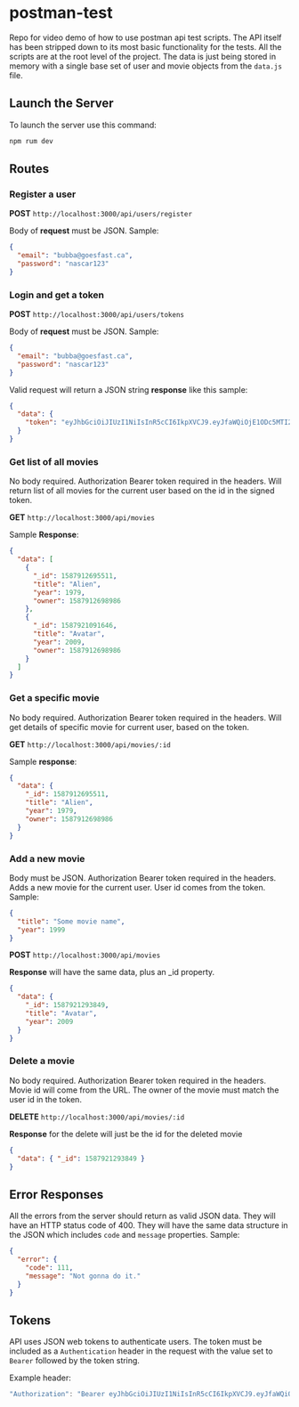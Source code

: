# postman-test

Repo for video demo of how to use postman api test scripts. The API itself has been stripped down to its most basic functionality for the tests. All the scripts are at the root level of the project. The data is just being stored in memory with a single base set of user and movie objects from the `data.js` file.

## Launch the Server

To launch the server use this command:

```sh
npm rum dev
```

## Routes

### Register a user

**POST** `http://localhost:3000/api/users/register`

Body of **request** must be JSON. Sample:

```json
{
  "email": "bubba@goesfast.ca",
  "password": "nascar123"
}
```

### Login and get a token

**POST** `http://localhost:3000/api/users/tokens`

Body of **request** must be JSON. Sample:

```json
{
  "email": "bubba@goesfast.ca",
  "password": "nascar123"
}
```

Valid request will return a JSON string **response** like this sample:

```json
{
  "data": {
    "token": "eyJhbGciOiJIUzI1NiIsInR5cCI6IkpXVCJ9.eyJfaWQiOjE1ODc5MTI2OTg5ODYsImlhdCI6MTU4NzkyMDIyOH0.E9oDnlXb4Bw6Kr4672BwNdav-51p_qOs58shQWrfkog"
  }
}
```

### Get list of all movies

No body required. Authorization Bearer token required in the headers. Will return list of all movies for the current user based on the id in the signed token.

**GET** `http://localhost:3000/api/movies`

Sample **Response**:

```json
{
  "data": [
    {
      "_id": 1587912695511,
      "title": "Alien",
      "year": 1979,
      "owner": 1587912698986
    },
    {
      "_id": 1587921091646,
      "title": "Avatar",
      "year": 2009,
      "owner": 1587912698986
    }
  ]
}
```

### Get a specific movie

No body required. Authorization Bearer token required in the headers. Will get details of specific movie for current user, based on the token.

**GET** `http://localhost:3000/api/movies/:id`

Sample **response**:

```json
{
  "data": {
    "_id": 1587912695511,
    "title": "Alien",
    "year": 1979,
    "owner": 1587912698986
  }
}
```

### Add a new movie

Body must be JSON. Authorization Bearer token required in the headers. Adds a new movie for the current user. User id comes from the token. Sample:

```json
{
  "title": "Some movie name",
  "year": 1999
}
```

**POST** `http://localhost:3000/api/movies`

**Response** will have the same data, plus an \_id property.

```json
{
  "data": {
    "_id": 1587921293849,
    "title": "Avatar",
    "year": 2009
  }
}
```

### Delete a movie

No body required. Authorization Bearer token required in the headers. Movie id will come from the URL. The owner of the movie must match the user id in the token.

**DELETE** `http://localhost:3000/api/movies/:id`

**Response** for the delete will just be the id for the deleted movie

```json
{
  "data": { "_id": 1587921293849 }
}
```

## Error Responses

All the errors from the server should return as valid JSON data. They will have an HTTP status code of 400. They will have the same data structure in the JSON which includes `code` and `message` properties. Sample:

```json
{
  "error": {
    "code": 111,
    "message": "Not gonna do it."
  }
}
```

## Tokens

API uses JSON web tokens to authenticate users. The token must be included as a `Authentication` header in the request with the value set to `Bearer` followed by the token string.

Example header:

```js
"Authorization": "Bearer eyJhbGciOiJIUzI1NiIsInR5cCI6IkpXVCJ9.eyJfaWQiOjE1ODc5MTI2OTg5ODYsImlhdCI6MTU4NzkyMDIyOH0.E9oDnlXb4Bw6Kr4672BwNdav-51p_qOs58shQWrfkog"
```
